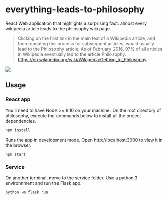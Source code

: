# everything-leads-to-philosophy
React Web application that highlights a surprising fact: almost every wikipedia article leads to the philosophy wiki page.

> Clicking on the first link in the main text of a Wikipedia article, and then repeating the process for subsequent articles, would usually lead to the Philosophy article. As of February 2016, 97% of all articles in Wikipedia eventually led to the article Philosophy.  
https://en.wikipedia.org/wiki/Wikipedia:Getting_to_Philosophy

![](pictures/demo_gif.gif)

## Usage

### React app
You’ll need to have Node >= 8.10 on your machine.
On the root directory of philosophy, execute the commands below to install all the project dependencies.

`npm install`

Runs the app in development mode. Open http://localhost:3000 to view it in the browser.

`npm start`

### Service
On another terminal, move to the service folder. Use a python 3 environnment and run the Flask app.

`python -m flask run`
